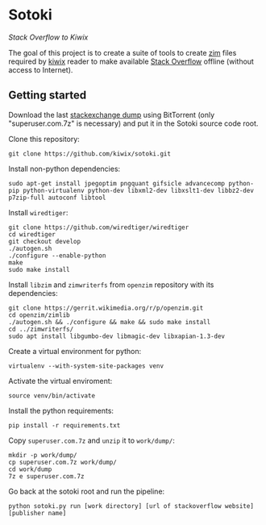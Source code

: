 # Sotoki

*Stack Overflow to Kiwix*

The goal of this project is to create a suite of tools to create
[zim](http://www.openzim.org) files required by
[kiwix](http://kiwix.org/) reader to make available [Stack Overflow](https://stackoverflow.com/)
offline (without access to Internet).

## Getting started

Download the last [stackexchange dump](https://archive.org/details/stackexchange)
using BitTorrent (only "superuser.com.7z" is necessary) and put it in the Sotoki
source code root.

Clone this repository:

```
git clone https://github.com/kiwix/sotoki.git
```

Install non-python dependencies:

```
sudo apt-get install jpegoptim pngquant gifsicle advancecomp python-pip python-virtualenv python-dev libxml2-dev libxslt1-dev libbz2-dev p7zip-full autoconf libtool
```

Install `wiredtiger`:

```
git clone https://github.com/wiredtiger/wiredtiger
cd wiredtiger
git checkout develop
./autogen.sh
./configure --enable-python
make
sudo make install
```

Install `libzim` and `zimwriterfs` from `openzim` repository with its
dependencies:

```
git clone https://gerrit.wikimedia.org/r/p/openzim.git
cd openzim/zimlib
./autogen.sh && ./configure && make && sudo make install
cd ../zimwriterfs/
sudo apt install libgumbo-dev libmagic-dev libxapian-1.3-dev
```

Create a virtual environment for python:

```
virtualenv --with-system-site-packages venv
```

Activate the virtual enviroment:

```
source venv/bin/activate
```

Install the python requirements:

```
pip install -r requirements.txt
```

Copy `superuser.com.7z` and `unzip` it to `work/dump/`:

```
mkdir -p work/dump/
cp superuser.com.7z work/dump/
cd work/dump
7z e superuser.com.7z
```

Go back at the sotoki root and run the pipeline:

```
python sotoki.py run [work directory] [url of stackoverflow website] [publisher name]

```
